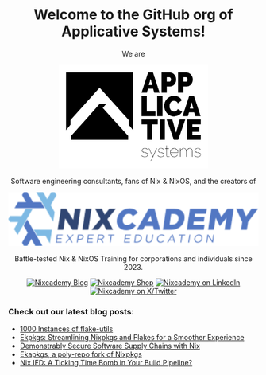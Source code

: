<div align="center">

<h1>Welcome to the GitHub org of Applicative Systems!</h1>

We are

[<img alt="Applicative Systems GmbH" src="https://raw.githubusercontent.com/applicative-systems/.github/main/.github/applicative-systems.svg" width="300">](https://applicative.systems)

Software engineering consultants, fans of Nix & NixOS, and the creators of

[<img alt="Nixcademy" src="https://raw.githubusercontent.com/applicative-systems/.github/main/.github/nixcademy.svg" width="600">](https://nixcademy.com)

Battle-tested Nix & NixOS Training for corporations and individuals since 2023.

[![Nixcademy Blog](https://img.shields.io/badge/Nixcademy%20Blog-grey?style=for-the-badge&logo=blogger&logoColor=eeeeee&color=7ebae4)](https://nixcademy.com/posts/1/)
[![Nixcademy Shop](https://img.shields.io/badge/Nixcademy%20Shop-grey?style=for-the-badge&logo=shopify&logoColor=eeeeee&color=5277c3)](https://shop.nixcademy.com)
[![Nixcademy on LinkedIn](https://img.shields.io/badge/LinkedIn-1667be?style=for-the-badge&logo=linkedin&logoColor=%23ffffff)](https://www.linkedin.com/company/nixcademy/)
[![Nixcademy on X/Twitter](https://img.shields.io/badge/Twitter-303030?style=for-the-badge&logo=x&logoColor=%23ffffff)](https://x.com/nixcademy)

</div>

### Check out our latest blog posts:


- [1000 Instances of flake-utils](https://nixcademy.com/posts/1000-instances-of-flake-utils/)
- [Ekpkgs: Streamlining Nixpkgs and Flakes for a Smoother Experience](https://nixcademy.com/posts/ekapkgs-overlays-flakes/)
- [Demonstrably Secure Software Supply Chains with Nix](https://nixcademy.com/posts/secure-supply-chain-with-nix/)
- [Ekapkgs, a poly-repo fork of Nixpkgs](https://nixcademy.com/posts/ekala-project/)
- [Nix IFD: A Ticking Time Bomb in Your Build Pipeline?](https://nixcademy.com/posts/what-is-ifd-ups-and-downs/)
